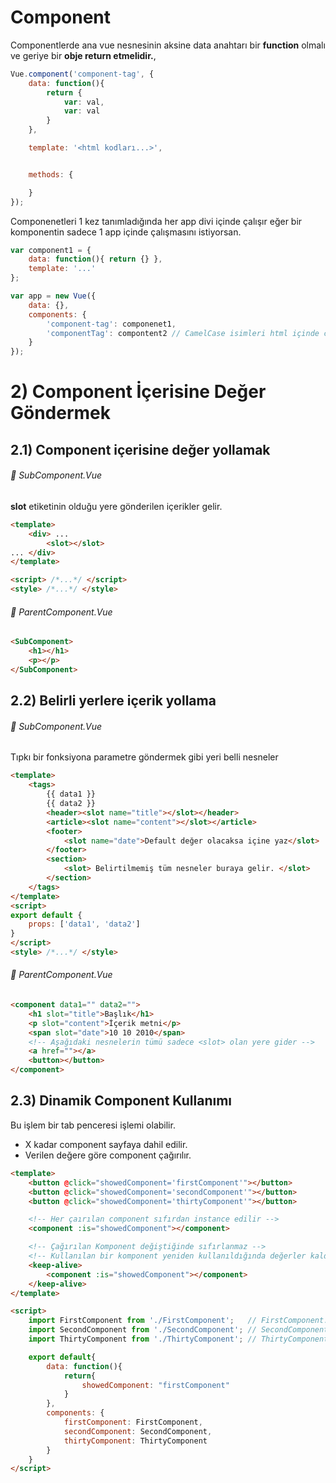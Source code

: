 # Component
Componentlerde ana vue nesnesinin aksine data anahtarı bir **function** olmalı ve geriye bir **obje return etmelidir.**,


```js
Vue.component('component-tag', {
    data: function(){
        return {
            var: val,
            var: val
        }
    },

    template: '<html kodları...>',


    methods: {

    }
});

```

Componenetleri 1 kez tanımladığında her app divi içinde çalışır eğer bir komponentin sadece 1 app içinde çalışmasını istiyorsan.

```js
var component1 = {
    data: function(){ return {} },
    template: '...'
};

var app = new Vue({
    data: {},
    components: {
        'component-tag': componenet1,
        'componentTag': compontent2 // CamelCase isimleri html içinde camel-case gibi yazabilirsin.
    }
});
```


# 2) Component İçerisine Değer Göndermek

## 2.1) Component içerisine değer yollamak

###### 📝 SubComponent.Vue
**slot** etiketinin olduğu yere gönderilen içerikler gelir.
```html
<template>
    <div> ...
        <slot></slot>
... </div>
</template>

<script> /*...*/ </script>
<style> /*...*/ </style>
```

###### 📝 ParentComponent.Vue
```html
<SubComponent>
    <h1></h1>
    <p></p>
</SubComponent>
```

## 2.2) Belirli yerlere içerik yollama

###### 📝 SubComponent.Vue
Tıpkı bir fonksiyona parametre göndermek gibi yeri belli nesneler
```html
<template>
    <tags>
        {{ data1 }}
        {{ data2 }}
        <header><slot name="title"></slot></header>
        <article><slot name="content"></slot></article>
        <footer>
            <slot name="date">Default değer olacaksa içine yaz</slot>
        </footer>
        <section>
            <slot> Belirtilmemiş tüm nesneler buraya gelir. </slot>
        </section>
    </tags>
</template>
<script>
export default {
    props: ['data1', 'data2']
}
</script>
<style> /*...*/ </style>
```

###### 📝 ParentComponent.Vue
```html
<component data1="" data2="">
    <h1 slot="title">Başlık</h1>
    <p slot="content">İçerik metni</p>
    <span slot="date">10 10 2010</span>
    <!-- Aşağıdaki nesnelerin tümü sadece <slot> olan yere gider -->
    <a href=""></a>
    <button></button>
</component>
```


## 2.3) Dinamik Component Kullanımı

Bu işlem bir tab penceresi işlemi olabilir.
- X kadar component sayfaya dahil edilir.
- Verilen değere göre component çağırılır.

```html
<template>
    <button @click="showedComponent='firstComponent'"></button>
    <button @click="showedComponent='secondComponent'"></button>
    <button @click="showedComponent='thirtyComponent'"></button>

    <!-- Her çaırılan component sıfırdan instance edilir -->
    <component :is="showedComponent"></component>

    <!-- Çağırılan Komponent değiştiğinde sıfırlanmaz -->
    <!-- Kullanılan bir komponent yeniden kullanıldığında değerler kaldığı yerden devam eder. -->
    <keep-alive>
        <component :is="showedComponent"></component>
    </keep-alive>
</template>

<script>
    import FirstComponent from './FirstComponent';   // FirstComponent.Vue
    import SecondComponent from './SecondComponent'; // SecondComponent.Vue
    import ThirtyComponent from './ThirtyComponent'; // ThirtyComponent.Vue

    export default{
        data: function(){
            return{
                showedComponent: "firstComponent"
            }
        },
        components: {
            firstComponent: FirstComponent,
            secondComponent: SecondComponent,
            thirtyComponent: ThirtyComponent
        }
    }
</script>
```
